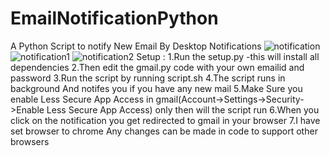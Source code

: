 # EmailNotificationPython
A Python Script to notify New Email By Desktop Notifications
![notification](https://user-images.githubusercontent.com/92035508/151678860-e46e9f9d-ae2d-4e3e-88d0-31d7d1578405.png)
![notification1](https://user-images.githubusercontent.com/92035508/151678862-0ce718bf-0203-4ee3-b031-755131f3f574.PNG)
![notification2](https://user-images.githubusercontent.com/92035508/151678863-74328b94-7e54-4197-a8e5-904dcbf76011.PNG)
Setup :
      1.Run the setup.py -this will install all dependencies
      2.Then edit the gmail.py code with your own emailid and password
      3.Run the script by running script.sh
      4.The script runs in background And notifes you if you have any new mail 
      5.Make Sure you enable Less Secure App Access in gmail(Account->Settings->Security->Enable Less Secure App Access) only then will the script run 
      6.When you click on the notification you get redirected to gmail in your browser
      7.I have set browser to chrome Any changes can be made in code to support other browsers
      
      
